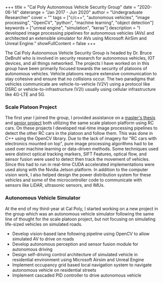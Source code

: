 +++
title = "Cal Poly Autonomous Vehicle Security Group"
date = "2020-06-14"
daterange = "Jan 2017 - Jun 2020"
author = "Undergraduate Researcher"
cover = ""
tags = ["c/c++", "autonomous vehicles", "image processing", "OpenCV", "python", "machine learning", "object detection"]
keywords = ["unreal engine", "simulation", "keras"]
description = "I developed image processing pipelines for autonomous vehicles (AVs) and architected an extensible simulator for AVs using Microsoft AirSim and Unreal Engine."
showFullContent = false
+++

The Cal Poly Autonomous Vehicle Security Group is headed by Dr. Bruce DeBruhl who is involved in security research for autonomous vehicles, IOT devices, and all things networked.
The projects I have worked on in this group have been primarily focused towards the security of platoons of autonomous vehicles.
Vehicle platoons require extensive communication to stay cohesive and ensure that no collisions occur. 
The two paradigms that vehicles communicate are vehicle-to-vehicle (V2V) using a protocol like DSRC or vehicle-to-infrastructure (V2I) usually using cellular infrastructure like 4G-LTE and 5G.

### Scale Platoon Project

The first year I joined the group, I provided assistance on a [master's thesis](https://digitalcommons.calpoly.edu/theses/2057) and [senior project](https://digitalcommons.calpoly.edu/cpesp/249) both utilizing the same scale platoon platform using RC cars.
On these projects I developed real-time image processing pipelines to detect the other RC cars in the platoon and follow them.
This was done in C++ using the OpenCV library.
Due to the lack of imagery for "RC cars with electronics mounted on top", pure image processing algorithms had to be used over machine learning or data-driven methods.
Some techniques used were distinct optical tracking markers, SIFT Features, optical flow, and sensor fusion were used to detect then track the movement of vehicles.
Since this had to run in real-time CUDA accelerated implementations were used along with the Nvidia Jetson platform.
In addition to the computer vision work, I also helped design the power distribution system for these vehicles and some of the microcontroller code to communicate with sensors like LiDAR, ultrasonic sensors, and IMUs.

### Autonomous Vehicle Simulator

At the end of my third-year at Cal Poly, I started working on a new project in the group which was an autonomous vehicle simulator following the same line of thought for the scale platoon project, but not focusing on simulating life-sized vehicles on simulated roads.

- Develop vision-based lane following pipeline using OpenCV to allow simulated AV to drive on roads
- Develop autonomous perception and sensor fusion module for autonomous driving
- Design self-driving control architecture of simulated vehicle in residential environment using Microsoft Airsim and Unreal Engine
- Implement occupancy grid based local navigation system to navigate autonomous vehicle on residential streets
- Implement cascaded PID controller to drive autonomous vehicle
